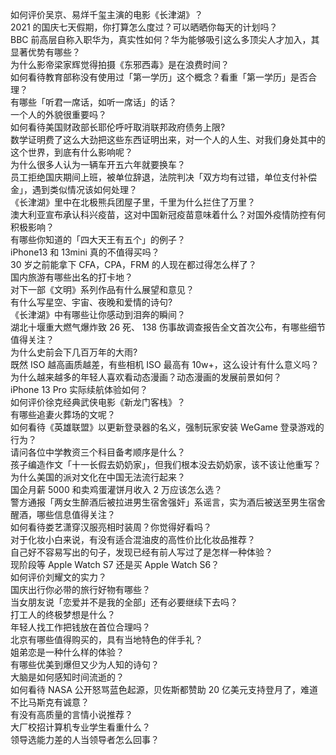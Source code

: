 如何评价吴京、易烊千玺主演的电影《长津湖》？  
2021 的国庆七天假期，你打算怎么度过？可以晒晒你每天的计划吗？  
BBC 前高层自称入职华为，真实性如何？华为能够吸引这么多顶尖人才加入，其显著优势有哪些？  
为什么影帝梁家辉觉得拍摄《东邪西毒》是在浪费时间？  
如何看待教育部称没有使用过「第一学历」这个概念？看重「第一学历」是否合理？  
有哪些「听君一席话，如听一席话」的话？  
一个人的外貌很重要吗？  
如何看待美国财政部长耶伦呼吁取消联邦政府债务上限?  
数学证明费了这么大劲把这些东西证明出来，对一个人的人生、对我们身处其中的这个世界，到底有什么影响呢？  
为什么很多人认为一辆车开五六年就要换车？  
员工拒绝国庆期间上班，被单位辞退，法院判决「双方均有过错，单位支付补偿金」，遇到类似情况该如何处理？  
《长津湖》里中在北极熊兵团屋子里，千里为什么拦住了万里？  
澳大利亚宣布承认科兴疫苗，这对中国新冠疫苗意味着什么？对国外疫情防控有何积极影响？  
有哪些你知道的「四大天王有五个」的例子？  
iPhone13 和 13mini 真的不值得买吗？  
30 岁之前能拿下 CFA，CPA，FRM 的人现在都过得怎么样了？  
国内旅游有哪些出名的打卡地？  
对下一部《文明》系列作品有什么展望和意见？  
有什么写星空、宇宙、夜晚和爱情的诗句?  
《长津湖》中有哪些让你感动到泪奔的瞬间？  
湖北十堰重大燃气爆炸致 26 死、 138 伤事故调查报告全文首次公布，有哪些细节值得关注？  
为什么史前会下几百万年的大雨?  
既然 ISO 越高画质越差，有些相机 ISO 最高有 10w+，这么设计有什么意义吗？  
为什么越来越多的年轻人喜欢看动态漫画？动态漫画的发展前景如何？  
iPhone 13 Pro 实际续航体验如何？  
如何评价徐克经典武侠电影《新龙门客栈》？  
有哪些追妻火葬场的文呢？  
如何看待《英雄联盟》以更新登录器的名义，强制玩家安装 WeGame 登录游戏的行为？  
请问各位中学教资三个科目备考顺序是什么？  
孩子编造作文「十一长假去奶奶家」，但我们根本没去奶奶家，该不该让他重写？  
为什么美国的派对文化在中国无法流行起来？  
国企月薪  5000 和卖鸡蛋灌饼月收入 2 万应该怎么选？  
警方通报「两女生醉酒后被拉进男生宿舍强奸」系谣言，实为酒后被送至男生宿舍醒酒，哪些信息值得关注？  
如何看待娄艺潇穿汉服亮相时装周？你觉得好看吗？  
对于化妆小白来说，有没有适合混油皮的高性价比化妆品推荐？  
自己好不容易写出的句子，发现已经有前人写过了是怎样一种体验？  
现阶段等 Apple Watch S7 还是买 Apple Watch S6？  
如何评价刘耀文的实力？  
国庆出行你必带的旅行好物有哪些？  
当女朋友说「恋爱并不是我的全部」还有必要继续下去吗？  
打工人的终极梦想是什么？  
年轻人找工作把钱放在首位合理吗？  
北京有哪些值得购买的，具有当地特色的伴手礼？  
姐弟恋是一种什么样的体验？  
有哪些优美到爆但又少为人知的诗句？  
大脑是如何感知时间流逝的？  
如何看待 NASA 公开怒骂蓝色起源，贝佐斯都赞助 20 亿美元支持登月了，难道不比马斯克有诚意？  
有没有高质量的言情小说推荐？  
大厂校招计算机专业学生看重什么？  
领导选能力差的人当领导者怎么回事？  
